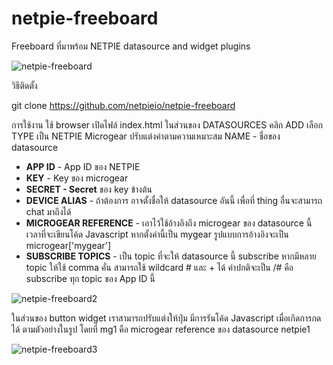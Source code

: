 netpie-freeboard
==========

Freeboard ที่มาพร้อม NETPIE datasource and widget plugins

![netpie-freeboard](https://cloud.githubusercontent.com/assets/7685964/15654676/58211e1c-26c0-11e6-8a53-86c7a2d6de69.jpg)

วิธีติดตั้ง

git clone https://github.com/netpieio/netpie-freeboard

การใช้งาน ใช้ browser เปิดไฟล์ index.html  ในส่วนของ DATASOURCES คลิก ADD เลือก TYPE เป็น NETPIE Microgear ปรับแต่งค่าตามความเหมาะสม
NAME - ชื่อของ datasource

- **APP ID** - App ID ของ NETPIE
- **KEY** - Key ของ microgear
- **SECRET - Secret** ของ key ข้างต้น
- **DEVICE ALIAS** - ถ้าต้องการ อาจตั้งชื่อให้ datasource อันนี้ เพื่อที่ thing อื่นจะสามารถ chat มาถึงได้
- **MICROGEAR REFERENCE** - เอาไว้ใช้อ้างอิงถึง microgear ของ datasource นี้ เวลาที่จะเขียนโค้ด Javascript หากตั้งค่านี้เป็น mygear รูปแบบการอ้างอิงจะเป็น microgear['mygear']
- **SUBSCRIBE TOPICS** - เป็น topic ที่จะให้ datasource นี้ subscribe หากมีหลาย topic ให้ใช้ comma คั่น สามารถใช้ wildcard # และ + ได้ ค่าปกติจะเป็น /# คือ subscribe ทุก topic ของ App ID นี้

![netpie-freeboard2](https://cloud.githubusercontent.com/assets/7685964/15654634/fbe3c096-26bf-11e6-8ab5-4656839b53ad.jpg)

ในส่วนของ button widget เราสามารถปรับแต่งให้ปุ่ม มีการรันโค้ด Javascript เมื่อเกิดการกดได้ ตามตัวอย่างในรูป โดยที่ mg1 คือ microgear reference ของ datasource netpie1

![netpie-freeboard3](https://cloud.githubusercontent.com/assets/7685964/15655823/ec23a1f2-26ca-11e6-9968-ee500136b7bc.jpg)
